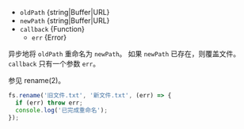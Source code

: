 <!-- YAML
added: v0.0.2
changes:
  - version: v10.0.0
    pr-url: https://github.com/nodejs/node/pull/12562
    description: The `callback` parameter is no longer optional. Not passing
                 it will throw a `TypeError` at runtime.
  - version: v7.6.0
    pr-url: https://github.com/nodejs/node/pull/10739
    description: The `oldPath` and `newPath` parameters can be WHATWG `URL`
                 objects using `file:` protocol. Support is currently still
                 *experimental*.
  - version: v7.0.0
    pr-url: https://github.com/nodejs/node/pull/7897
    description: The `callback` parameter is no longer optional. Not passing
                 it will emit a deprecation warning with id DEP0013.
-->

* `oldPath` {string|Buffer|URL}
* `newPath` {string|Buffer|URL}
* `callback` {Function}
  * `err` {Error}

异步地将 `oldPath` 重命名为 `newPath`。
如果 `newPath` 已存在，则覆盖文件。
`callback` 只有一个参数 `err`。

参见 rename(2)。

```js
fs.rename('旧文件.txt', '新文件.txt', (err) => {
  if (err) throw err;
  console.log('已完成重命名');
});
```

